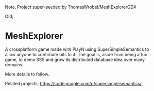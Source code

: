 Note, Project super-seeded by ThomasWrobel/MeshExplorerGDX

Old;

MeshExplorer
============

A crossplatform game made with PlayN using SuperSimpleSemantics to allow anyone to contribute bits to it.
The goal is, aside from being a fun game, to demo SSS and grow its distributed database idea over many domains.

More details to follow.

Related projects;
https://code.google.com/p/supersimplesemantics/
